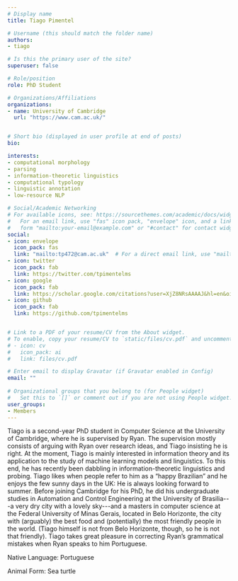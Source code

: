 ```yaml
---
# Display name
title: Tiago Pimentel

# Username (this should match the folder name)
authors:
- tiago

# Is this the primary user of the site?
superuser: false

# Role/position
role: PhD Student

# Organizations/Affiliations
organizations:
- name: University of Cambridge
  url: "https://www.cam.ac.uk/"


# Short bio (displayed in user profile at end of posts)
bio: 

interests:
- computational morphology
- parsing
- information-theoretic linguistics
- computational typology
- linguistic annotation
- low-resource NLP

# Social/Academic Networking
# For available icons, see: https://sourcethemes.com/academic/docs/widgets/#icons
#   For an email link, use "fas" icon pack, "envelope" icon, and a link in the
#   form "mailto:your-email@example.com" or "#contact" for contact widget.
social:
- icon: envelope
  icon_pack: fas
  link: "mailto:tp472@cam.ac.uk"  # For a direct email link, use "mailto:test@example.org".
- icon: twitter
  icon_pack: fab
  link: https://twitter.com/tpimentelms
- icon: google
  icon_pack: fab
  link: https://scholar.google.com/citations?user=XjZ8NRsAAAAJ&hl=en&oi=ao
- icon: github
  icon_pack: fab
  link: https://github.com/tpimentelms


# Link to a PDF of your resume/CV from the About widget.
# To enable, copy your resume/CV to `static/files/cv.pdf` and uncomment the lines below.  
# - icon: cv
#   icon_pack: ai
#   link: files/cv.pdf 

# Enter email to display Gravatar (if Gravatar enabled in Config)
email: ""
  
# Organizational groups that you belong to (for People widget)
#   Set this to `[]` or comment out if you are not using People widget.  
user_groups:
- Members
---
```


Tiago is a second-year PhD student in Computer Science at the University of Cambridge, where he is supervised by Ryan. The supervision mostly consists of arguing with Ryan over research ideas, and Tiago insisting he is right. At the moment, Tiago is mainly interested in information theory and its application to the study of machine learning models and linguistics. To this end, he has recently been dabbling in information-theoretic linguistics and probing. Tiago likes when people refer to him as a “happy Brazilian” and he enjoys the few sunny days in the UK: He is always looking forward to summer. Before joining Cambridge for his PhD, he did his undergraduate studies in Automation and Control Engineering at the University of Brasilia---a very dry city with a lovely sky---and a masters in computer science at the Federal University of Minas Gerais, located in Belo Horizonte, the city with (arguably) the best food and (potentially) the most friendly people in the world. (Tiago himself is not from Belo Horizonte, though, so he is not that friendly). Tiago takes great pleasure in correcting Ryan’s grammatical mistakes when Ryan speaks to him Portuguese.

Native Language: Portuguese

Animal Form: Sea turtle

<!-- <img  class="avatar-small" src="seaa-turtle.jpg" style="float: center" />
 -->